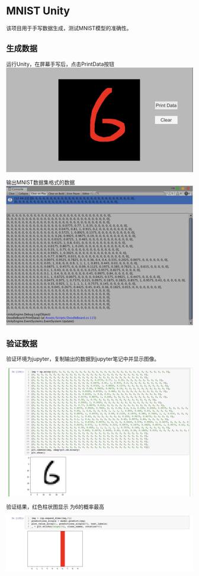# MNIST Unity

该项目用于手写数据生成，测试MNIST模型的准确性。

## 生成数据

运行Unity，在屏幕手写后，点击PrintData按钮
![](./Document/48E3FB73-4D43-48EC-BDBC-003E6B7682B9.png)

输出MNIST数据集格式的数据
![](./Document/149D6505-4DC1-4F46-803E-1E347C5232C7.png)

## 验证数据

验证环境为jupyter，复制输出的数据到jupyter笔记中并显示图像。

![](./Document/C1058B73-1AFD-4D41-B345-C0CE43BA8627.png)

验证结果，红色柱状图显示 为6的概率最高

![](./Document/0B38D2F0-E26F-418E-BB1D-CF33B09E6D94.png)